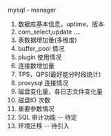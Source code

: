 mysql - manager
1.  数据库基本信息，uptime，版本 
2.  com_select,update ....
3.  表数据增加量(多维度)
4.  buffer_pool 情况
5.  plugin 使用情况
6.  连接数增加量
7. TPS，QPS(最好能分时段统计)
8. proxysql 连接情况
9.  磁盘变化量，各日志文件变化量
10.  磁盘IO 次数
11.  重要参数情况
12.  SQL 审计功能 -- 待定
13.  环境迁移 -- 待引入
